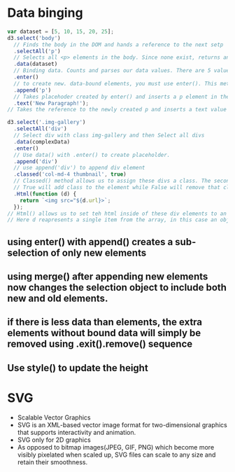 # Data binging

```js
var dataset = [5, 10, 15, 20, 25];
d3.select('body')
  // Finds the body in the DOM and hands a reference to the next setp
  .selectAll('p')
  // Selects all <p> elements in the body. Since none exist, returns an empty selection
  .data(dataset)
  // Binding data. Counts and parses our data values. There are 5 values so everything past this point is executed 5 times
  .enter()
  // to create new. data-bound elements, you must use enter(). This method looks at the DOM and then at the data being handed to it. If there are more data values than corresponding DOM elements, then enter() creates a placeholder element. it then hands over a reference to this new placeholder to the next step.
  .append('p')
  // Takes placehoder created by enter() and inserts a p element in the DOM
  .text('New Paragraph!');
// Takes the reference to the newly created p and inserts a text value
```

```js
d3.select('.img-gallery')
  .selectAll('div')
  // Select div with class img-gallery and then Select all divs
  .data(complexData)
  .enter()
  // Use data() with .enter() to create placeholder.
  .append('div')
  // use append('div') to append div element
  .classed('col-md-4 thumbnail', true)
  // Classed() method allows us to assign these divs a class. The second parameter should be a boolean.
  // True will add class to the element while False will remove that class.
  .Html(function (d) {
    return `<img src="${d.url}>`;
  });
// Html() allows us to set teh html inside of these div elements to an image tag with a src url.
// Here d reapresents a single item from the array, in this case an object.
```

## using enter() with append() creates a sub-selection of only new elements

## using merge() after appending new elements now changes the selection object to include both new and old elements.

## if there is less data than elements, the extra elements without bound data will simply be removed using .exit().remove() sequence

## Use style() to update the height

# SVG

- Scalable Vector Graphics
- SVG is an XML-based vector image format for two-dimensional graphics that supports interactivity and animation.
- SVG only for 2D graphics
- As opposed to bitmap images(JPEG, GIF, PNG) which become more visibly pixelated when scaled up, SVG files can scale to any size and retain their smoothness.
